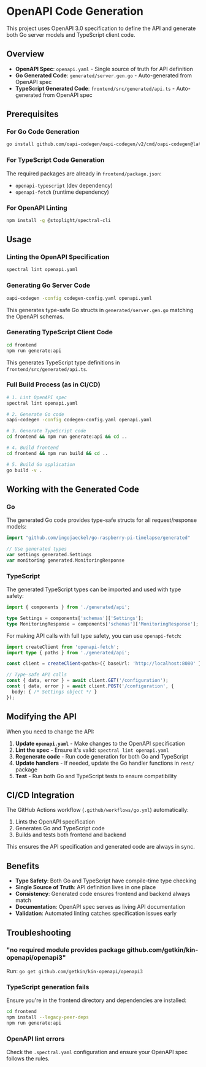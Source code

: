 # OpenAPI Code Generation

This project uses OpenAPI 3.0 specification to define the API and generate both Go server models and TypeScript client code.

## Overview

- **OpenAPI Spec**: `openapi.yaml` - Single source of truth for API definition
- **Go Generated Code**: `generated/server.gen.go` - Auto-generated from OpenAPI spec
- **TypeScript Generated Code**: `frontend/src/generated/api.ts` - Auto-generated from OpenAPI spec

## Prerequisites

### For Go Code Generation
```bash
go install github.com/oapi-codegen/oapi-codegen/v2/cmd/oapi-codegen@latest
```

### For TypeScript Code Generation
The required packages are already in `frontend/package.json`:
- `openapi-typescript` (dev dependency)
- `openapi-fetch` (runtime dependency)

### For OpenAPI Linting
```bash
npm install -g @stoplight/spectral-cli
```

## Usage

### Linting the OpenAPI Specification
```bash
spectral lint openapi.yaml
```

### Generating Go Server Code
```bash
oapi-codegen -config codegen-config.yaml openapi.yaml
```

This generates type-safe Go structs in `generated/server.gen.go` matching the OpenAPI schemas.

### Generating TypeScript Client Code
```bash
cd frontend
npm run generate:api
```

This generates TypeScript type definitions in `frontend/src/generated/api.ts`.

### Full Build Process (as in CI/CD)
```bash
# 1. Lint OpenAPI spec
spectral lint openapi.yaml

# 2. Generate Go code
oapi-codegen -config codegen-config.yaml openapi.yaml

# 3. Generate TypeScript code
cd frontend && npm run generate:api && cd ..

# 4. Build frontend
cd frontend && npm run build && cd ..

# 5. Build Go application
go build -v .
```

## Working with the Generated Code

### Go
The generated Go code provides type-safe structs for all request/response models:

```go
import "github.com/ingojaeckel/go-raspberry-pi-timelapse/generated"

// Use generated types
var settings generated.Settings
var monitoring generated.MonitoringResponse
```

### TypeScript
The generated TypeScript types can be imported and used with type safety:

```typescript
import { components } from './generated/api';

type Settings = components['schemas']['Settings'];
type MonitoringResponse = components['schemas']['MonitoringResponse'];
```

For making API calls with full type safety, you can use `openapi-fetch`:

```typescript
import createClient from 'openapi-fetch';
import type { paths } from './generated/api';

const client = createClient<paths>({ baseUrl: 'http://localhost:8080' });

// Type-safe API calls
const { data, error } = await client.GET('/configuration');
const { data, error } = await client.POST('/configuration', {
  body: { /* Settings object */ }
});
```

## Modifying the API

When you need to change the API:

1. **Update `openapi.yaml`** - Make changes to the OpenAPI specification
2. **Lint the spec** - Ensure it's valid: `spectral lint openapi.yaml`
3. **Regenerate code** - Run code generation for both Go and TypeScript
4. **Update handlers** - If needed, update the Go handler functions in `rest/` package
5. **Test** - Run both Go and TypeScript tests to ensure compatibility

## CI/CD Integration

The GitHub Actions workflow (`.github/workflows/go.yml`) automatically:
1. Lints the OpenAPI specification
2. Generates Go and TypeScript code
3. Builds and tests both frontend and backend

This ensures the API specification and generated code are always in sync.

## Benefits

- **Type Safety**: Both Go and TypeScript have compile-time type checking
- **Single Source of Truth**: API definition lives in one place
- **Consistency**: Generated code ensures frontend and backend always match
- **Documentation**: OpenAPI spec serves as living API documentation
- **Validation**: Automated linting catches specification issues early

## Troubleshooting

### "no required module provides package github.com/getkin/kin-openapi/openapi3"
Run: `go get github.com/getkin/kin-openapi/openapi3`

### TypeScript generation fails
Ensure you're in the frontend directory and dependencies are installed:
```bash
cd frontend
npm install --legacy-peer-deps
npm run generate:api
```

### OpenAPI lint errors
Check the `.spectral.yaml` configuration and ensure your OpenAPI spec follows the rules.
